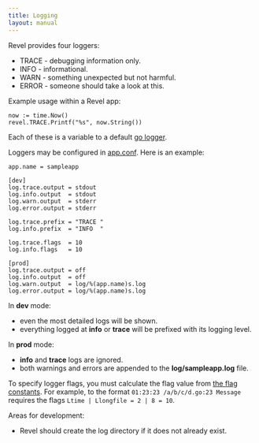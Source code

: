```yaml
---
title: Logging
layout: manual
---
```


Revel provides four loggers:

* TRACE - debugging information only.
* INFO - informational.
* WARN - something unexpected but not harmful.
* ERROR - someone should take a look at this.

Example usage within a Revel app:

	now := time.Now()
	revel.TRACE.Printf("%s", now.String())

Each of these is a variable to a default [go logger](http://golang.org/pkg/log/).

Loggers may be configured in [app.conf](appconf.html).  Here is an example:

	app.name = sampleapp

	[dev]
	log.trace.output = stdout
	log.info.output  = stdout
	log.warn.output  = stderr
	log.error.output = stderr

	log.trace.prefix = "TRACE "
	log.info.prefix  = "INFO  "

	log.trace.flags  = 10
	log.info.flags   = 10

	[prod]
	log.trace.output = off
	log.info.output  = off
	log.warn.output  = log/%(app.name)s.log
	log.error.output = log/%(app.name)s.log


In **dev** mode:

* even the most detailed logs will be shown.
* everything logged at **info** or **trace** will be prefixed with its logging
level.

In **prod** mode:

* **info** and **trace** logs are ignored.
* both warnings and errors are appended to the **log/sampleapp.log** file.

To specify logger flags, you must calculate the flag value from
[the flag constants](http://www.golang.org/pkg/log/#constants).  For example, to
the format `01:23:23 /a/b/c/d.go:23 Message` requires the flags
`Ltime | Llongfile = 2 | 8 = 10`.

Areas for development:

* Revel should create the log directory if it does not already exist.
